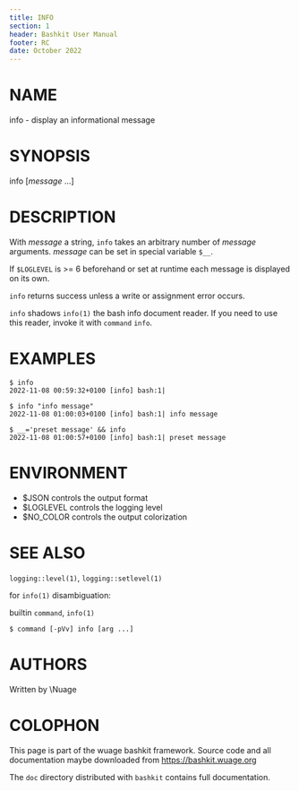 ```yaml
---
title: INFO
section: 1
header: Bashkit User Manual
footer: RC
date: October 2022
---
```


# NAME

info - display an informational message

# SYNOPSIS

info [*message* ...]

# DESCRIPTION

With *message* a string, `info` takes an arbitrary number of *message*
arguments.
*message* can be set in special variable `$__`.

If `$LOGLEVEL` is >= 6 beforehand or set at runtime each message
is displayed on its own.

`info` returns success unless a write or assignment error occurs.

`info` shadows `info(1)` the bash info document reader. If you need to use
 this reader, invoke it with `command` `info`.

# EXAMPLES

    $ info
    2022-11-08 00:59:32+0100 [info] bash:1|

    $ info "info message"
    2022-11-08 01:00:03+0100 [info] bash:1| info message

    $ __='preset message' && info
    2022-11-08 01:00:57+0100 [info] bash:1| preset message

# ENVIRONMENT

- $JSON controls the output format
- $LOGLEVEL controls the logging level
- $NO_COLOR controls the output colorization

# SEE ALSO

`logging::level(1)`, `logging::setlevel(1)`

for `info(1)` disambiguation:

builtin `command`, `info(1)`

    $ command [-pVv] info [arg ...]

# AUTHORS
Written by \\Nuage

# COLOPHON
This page is part of the wuage bashkit framework. Source code and all
documentation maybe downloaded from <https://bashkit.wuage.org>

The `doc` directory distributed with `bashkit` contains full documentation.
